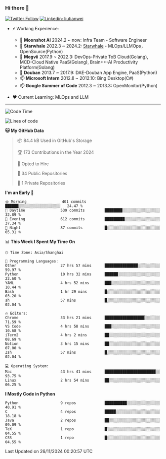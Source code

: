 ### Hi there 👋

[![Twitter Follow](https://img.shields.io/twitter/follow/tianweidut?style=social)](https://twitter.com/tianweidut)
[![Linkedin: liutianwei](https://img.shields.io/badge/-liutianwei-blue?style=flat-square&logo=Linkedin&logoColor=white&link=https://www.linkedin.com/in/liutianwei/)](https://www.linkedin.com/in/liutianwei/)

- ⚡ Working Experience:
  - 🔭 **Moonshot AI**  2024.2 ~ now: Infra Team - Software Engineer
  - 🌱 **Starwhale** 2022.3 ~ 2024.2: [Starwhale](https://github.com/star-whale/starwhale) - MLOps/LLMOps，OpenSource(Python)
  - 🌱 **Megvii** 2017.9 ~ 2022.3: DevOps-Private ToB Cloud(Golang), MCD-Cloud Native PaaS(Golang), Brain++-AI Productivity Platform(Golang)
  - 🌱 **Douban** 2013.7 ~ 2017.9: DAE-Douban App Engine, PaaS(Python)
  - 📫 **Microsoft Intern** 2012.8 ~ 2012.10: Bing Desktop(C#)
  - 📫 **Google Summer of Code** 2012.3 ~ 2013.3: OpenMonitor(Python)

- ❤️ Current Learning: MLOps and LLM

---
<!--START_SECTION:waka-->
![Code Time](http://img.shields.io/badge/Code%20Time-6%2C377%20hrs%2017%20mins-blue)

![Lines of code](https://img.shields.io/badge/From%20Hello%20World%20I%27ve%20Written-1.0%20million%20lines%20of%20code-blue)

**🐱 My GitHub Data** 

> 📦 84.4 kB Used in GitHub's Storage 
 > 
> 🏆 173 Contributions in the Year 2024
 > 
> 💼 Opted to Hire
 > 
> 📜 34 Public Repositories 
 > 
> 🔑 1 Private Repositories 
 > 
**I'm an Early 🐤** 

```text
🌞 Morning                401 commits         ██████░░░░░░░░░░░░░░░░░░░   24.47 % 
🌆 Daytime                539 commits         ████████░░░░░░░░░░░░░░░░░   32.89 % 
🌃 Evening                612 commits         █████████░░░░░░░░░░░░░░░░   37.34 % 
🌙 Night                  87 commits          █░░░░░░░░░░░░░░░░░░░░░░░░   05.31 % 
```


📊 **This Week I Spent My Time On** 

```text
🕑︎ Time Zone: Asia/Shanghai

💬 Programming Languages: 
Other                    27 hrs 57 mins      ███████████████░░░░░░░░░░   59.97 % 
Python                   10 hrs 32 mins      ██████░░░░░░░░░░░░░░░░░░░   22.60 % 
YAML                     4 hrs 52 mins       ███░░░░░░░░░░░░░░░░░░░░░░   10.44 % 
Bash                     1 hr 29 mins        █░░░░░░░░░░░░░░░░░░░░░░░░   03.20 % 
sh                       57 mins             █░░░░░░░░░░░░░░░░░░░░░░░░   02.04 % 

🔥 Editors: 
Chrome                   33 hrs 21 mins      ██████████████████░░░░░░░   71.59 % 
VS Code                  4 hrs 58 mins       ███░░░░░░░░░░░░░░░░░░░░░░   10.68 % 
iTerm2                   4 hrs 2 mins        ██░░░░░░░░░░░░░░░░░░░░░░░   08.69 % 
Notion                   3 hrs 15 mins       ██░░░░░░░░░░░░░░░░░░░░░░░   07.00 % 
Zsh                      57 mins             █░░░░░░░░░░░░░░░░░░░░░░░░   02.04 % 

💻 Operating System: 
Mac                      43 hrs 41 mins      ███████████████████████░░   93.75 % 
Linux                    2 hrs 54 mins       ██░░░░░░░░░░░░░░░░░░░░░░░   06.25 % 
```

**I Mostly Code in Python** 

```text
Python                   9 repos             ██████████░░░░░░░░░░░░░░░   40.91 % 
C                        4 repos             █████░░░░░░░░░░░░░░░░░░░░   18.18 % 
Java                     2 repos             ██░░░░░░░░░░░░░░░░░░░░░░░   09.09 % 
TeX                      1 repo              █░░░░░░░░░░░░░░░░░░░░░░░░   04.55 % 
CSS                      1 repo              █░░░░░░░░░░░░░░░░░░░░░░░░   04.55 % 
```




 Last Updated on 26/11/2024 00:20:57 UTC
<!--END_SECTION:waka-->
